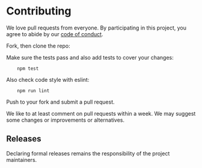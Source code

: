 # Contributing

We love pull requests from everyone. By participating in this project, you
agree to abide by our [code of conduct](CODE_OF_CONDUCT.md).

Fork, then clone the repo:


Make sure the tests pass and also add tests to cover your changes:

```
    npm test
```

Also check code style with eslint:

```
    npm run lint
```

Push to your fork and submit a pull request.

We like to at least comment on pull requests within a week. We may suggest some changes or improvements or alternatives.
   
## Releases

Declaring formal releases remains the responsibility of the project maintainers.
